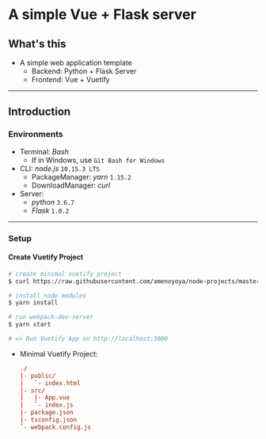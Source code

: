 # A simple Vue + Flask server

## What's this
- A simple web application template
    - Backend: Python + Flask Server
    - Frontend: Vue + Vuetify

***

## Introduction

### Environments
- Terminal: _Bash_
    - If in Windows, use `Git Bash for Windows`
- CLI: _node.js_ `10.15.3 LTS`
    - PackageManager: _yarn_ `1.15.2`
    - DownloadManager: _curl_
- Server:
    - _python_ `3.6.7`
    - _Flask_ `1.0.2`

---

### Setup

#### Create Vuetify Project
```bash
# create minimal vuetify project
$ curl https://raw.githubusercontent.com/amenoyoya/node-projects/master/vuetify.js | node -

# install node modules
$ yarn install

# run webpack-dev-server
$ yarn start

# => Run Vuetify App on http://localhost:3000
```

- Minimal Vuetify Project:
    ```conf
    ./
    |- public/
    |   `- index.html
    |- src/
    |   |- App.vue
    |   `- index.js
    |- package.json
    |- tsconfig.json
    `- webpack.config.js
    ```
